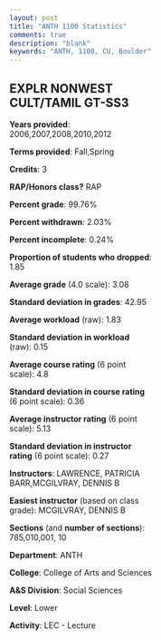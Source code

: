 ```yaml
---
layout: post
title: "ANTH 1100 Statistics"
comments: true
description: "blank"
keywords: "ANTH, 1100, CU, Boulder"
--- 
```

<head>
<script src="https://ajax.googleapis.com/ajax/libs/jquery/2.1.3/jquery.min.js"></script>
<script src="https://dl.dropboxusercontent.com/s/pc42nxpaw1ea4o9/highcharts.js?dl=0"></script>
<!-- <script src="../assets/js/highcharts.js"></script> -->
<style type="text/css">@font-face {
	font-family: "Bebas Neue";
	src: url(https://www.filehosting.org/file/details/544349/BebasNeue%20Regular.otf) format("opentype");
	}
	h1.Bebas { 
		font-family: "Bebas Neue", Verdana, Tahoma;
	}
</style>
</head>
<body>
	<div id="container" style="float: right; width: 45%; height: 88%; margin-left: 2.5%; margin-right: 2.5%;"></div>
	<script language="JavaScript">
		$(document).ready(function() {
		var chart = {type: 'column'};
		var title = {text: 'Grade Distribution'};
		var xAxis = {categories: ['A','B','C','D','F'],crosshair: true};
		var yAxis = {min: 0,title: {text: 'Percentage'}};
		var tooltip = {headerFormat: '<center><b><span style="font-size:20px">{point.key}</span></b></center>',
		               pointFormat: '<td style="padding:0"><b>{point.y:.1f}%</b></td>',
		               footerFormat: '</table>',shared: true,useHTML: true};
		var plotOptions = {column: {pointPadding: 0.0,borderWidth: 0}};  
		var credits = {enabled: false};var series= [{name: 'Percent',data: [30.95,42.84,18.65,4.46,3.11,]}];
		var json = {};
		json.chart = chart;
		json.title = title;
		json.tooltip = tooltip;
		json.xAxis = xAxis;
		json.yAxis = yAxis;  
		json.series = series;
		json.plotOptions = plotOptions;  
		json.credits = credits;
		$('#container').highcharts(json);
	});
	</script>
</body>
			   
## EXPLR NONWEST CULT/TAMIL GT-SS3

**Years provided**: 2006,2007,2008,2010,2012

**Terms provided**: Fall,Spring

**Credits**: 3

**RAP/Honors class?** RAP

**Percent grade**: 99.76%

**Percent withdrawn**: 2.03%

**Percent incomplete**: 0.24%

**Proportion of students who dropped**: 1.85

**Average grade** (4.0 scale): 3.08

**Standard deviation in grades**: 42.95

**Average workload** (raw): 1.83

**Standard deviation in workload** (raw): 0.15

**Average course rating** (6 point scale): 4.8

**Standard deviation in course rating** (6 point scale): 0.36

**Average instructor rating** (6 point scale): 5.13

**Standard deviation in instructor rating** (6 point scale): 0.27

**Instructors**: LAWRENCE, PATRICIA BARR,MCGILVRAY, DENNIS B

**Easiest instructor** (based on class grade): MCGILVRAY, DENNIS B

**Sections** (and **number of sections**): 785,010,001, 10

**Department**: ANTH

**College**: College of Arts and Sciences

**A&S Division**: Social Sciences

**Level**: Lower

**Activity**: LEC - Lecture